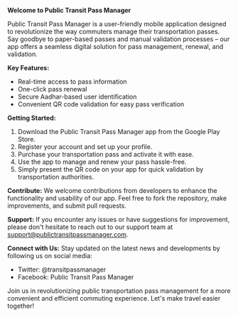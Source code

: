 **Welcome to Public Transit Pass Manager**

Public Transit Pass Manager is a user-friendly mobile application designed to revolutionize the way commuters manage their transportation passes. Say goodbye to paper-based passes and manual validation processes – our app offers a seamless digital solution for pass management, renewal, and validation.

**Key Features:**
- Real-time access to pass information
- One-click pass renewal
- Secure Aadhar-based user identification
- Convenient QR code validation for easy pass verification

**Getting Started:**
1. Download the Public Transit Pass Manager app from the Google Play Store.
2. Register your account and set up your profile.
3. Purchase your transportation pass and activate it with ease.
4. Use the app to manage and renew your pass hassle-free.
5. Simply present the QR code on your app for quick validation by transportation authorities.

**Contribute:**
We welcome contributions from developers to enhance the functionality and usability of our app. Feel free to fork the repository, make improvements, and submit pull requests.

**Support:**
If you encounter any issues or have suggestions for improvement, please don't hesitate to reach out to our support team at support@publictransitpassmanager.com.

**Connect with Us:**
Stay updated on the latest news and developments by following us on social media:
- Twitter: @transitpassmanager
- Facebook: Public Transit Pass Manager

Join us in revolutionizing public transportation pass management for a more convenient and efficient commuting experience. Let's make travel easier together!